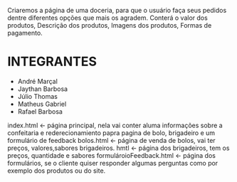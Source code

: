 Criaremos a página de uma doceria, para que o usuário faça seus pedidos dentre diferentes opções que mais os agradem.
Conterá o valor dos produtos, Descrição dos produtos, Imagens dos produtos, Formas de pagamento.

 # INTEGRANTES #

 - André Marçal
 - Jaythan Barbosa
 - Júlio Thomas
 - Matheus Gabriel
 - Rafael Barbosa

index.html <- página principal, nela vai conter aluma informações sobre a confeitaria e rederecionamiento papra pagina de bolo, brigadeiro e um formulário de feedback
bolos.html <- página de venda de bolos, vai ter preços, valores,sabores
brigadeiros. hmtl <- página dos brigadeiros, tem os preços, quantidade e sabores
formulároioFeedback.html <- página dos formulários, se o cliente quiser responder algumas perguntas como por exemplo dos produtos ou do site.
